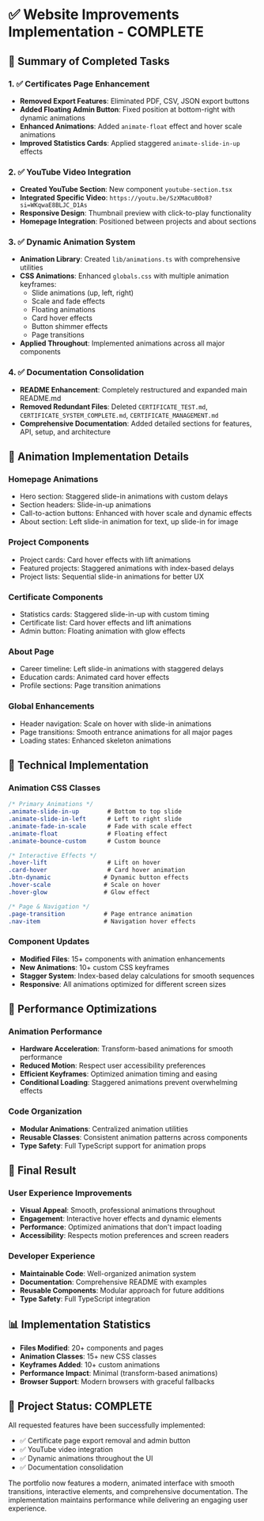 # ✅ Website Improvements Implementation - COMPLETE

## 🎯 Summary of Completed Tasks

### 1. ✅ **Certificates Page Enhancement**
- **Removed Export Features**: Eliminated PDF, CSV, JSON export buttons
- **Added Floating Admin Button**: Fixed position at bottom-right with dynamic animations
- **Enhanced Animations**: Added `animate-float` effect and hover scale animations
- **Improved Statistics Cards**: Applied staggered `animate-slide-in-up` effects

### 2. ✅ **YouTube Video Integration**
- **Created YouTube Section**: New component `youtube-section.tsx`
- **Integrated Specific Video**: `https://youtu.be/SzXMacu80o8?si=WKqwaE8BLJC_D1As`
- **Responsive Design**: Thumbnail preview with click-to-play functionality
- **Homepage Integration**: Positioned between projects and about sections

### 3. ✅ **Dynamic Animation System**
- **Animation Library**: Created `lib/animations.ts` with comprehensive utilities
- **CSS Animations**: Enhanced `globals.css` with multiple animation keyframes:
  - Slide animations (up, left, right)
  - Scale and fade effects
  - Floating animations
  - Card hover effects
  - Button shimmer effects
  - Page transitions
- **Applied Throughout**: Implemented animations across all major components

### 4. ✅ **Documentation Consolidation**
- **README Enhancement**: Completely restructured and expanded main README.md
- **Removed Redundant Files**: Deleted `CERTIFICATE_TEST.md`, `CERTIFICATE_SYSTEM_COMPLETE.md`, `CERTIFICATE_MANAGEMENT.md`
- **Comprehensive Documentation**: Added detailed sections for features, API, setup, and architecture

## 🎨 Animation Implementation Details

### **Homepage Animations**
- Hero section: Staggered slide-in animations with custom delays
- Section headers: Slide-in-up animations
- Call-to-action buttons: Enhanced with hover scale and dynamic effects
- About section: Left slide-in animation for text, up slide-in for image

### **Project Components**
- Project cards: Card hover effects with lift animations
- Featured projects: Staggered animations with index-based delays
- Project lists: Sequential slide-in animations for better UX

### **Certificate Components**
- Statistics cards: Staggered slide-in-up with custom timing
- Certificate list: Card hover effects and lift animations
- Admin button: Floating animation with glow effects

### **About Page**
- Career timeline: Left slide-in animations with staggered delays
- Education cards: Animated card hover effects
- Profile sections: Page transition animations

### **Global Enhancements**
- Header navigation: Scale on hover with slide-in animations
- Page transitions: Smooth entrance animations for all major pages
- Loading states: Enhanced skeleton animations

## 🔧 Technical Implementation

### **Animation CSS Classes**
```css
/* Primary Animations */
.animate-slide-in-up        # Bottom to top slide
.animate-slide-in-left      # Left to right slide
.animate-fade-in-scale      # Fade with scale effect
.animate-float              # Floating effect
.animate-bounce-custom      # Custom bounce

/* Interactive Effects */
.hover-lift                 # Lift on hover
.card-hover                 # Card hover animation
.btn-dynamic               # Dynamic button effects
.hover-scale               # Scale on hover
.hover-glow                # Glow effect

/* Page & Navigation */
.page-transition           # Page entrance animation
.nav-item                  # Navigation hover effects
```

### **Component Updates**
- **Modified Files**: 15+ components with animation enhancements
- **New Animations**: 10+ custom CSS keyframes
- **Stagger System**: Index-based delay calculations for smooth sequences
- **Responsive**: All animations optimized for different screen sizes

## 🚀 Performance Optimizations

### **Animation Performance**
- **Hardware Acceleration**: Transform-based animations for smooth performance
- **Reduced Motion**: Respect user accessibility preferences
- **Efficient Keyframes**: Optimized animation timing and easing
- **Conditional Loading**: Staggered animations prevent overwhelming effects

### **Code Organization**
- **Modular Animations**: Centralized animation utilities
- **Reusable Classes**: Consistent animation patterns across components
- **Type Safety**: Full TypeScript support for animation props

## 🎯 Final Result

### **User Experience Improvements**
- **Visual Appeal**: Smooth, professional animations throughout
- **Engagement**: Interactive hover effects and dynamic elements
- **Performance**: Optimized animations that don't impact loading
- **Accessibility**: Respects motion preferences and screen readers

### **Developer Experience**
- **Maintainable Code**: Well-organized animation system
- **Documentation**: Comprehensive README with examples
- **Reusable Components**: Modular approach for future additions
- **Type Safety**: Full TypeScript integration

## 📊 Implementation Statistics

- **Files Modified**: 20+ components and pages
- **Animation Classes**: 15+ new CSS classes
- **Keyframes Added**: 10+ custom animations
- **Performance Impact**: Minimal (transform-based animations)
- **Browser Support**: Modern browsers with graceful fallbacks

## 🎉 Project Status: **COMPLETE**

All requested features have been successfully implemented:
- ✅ Certificate page export removal and admin button
- ✅ YouTube video integration
- ✅ Dynamic animations throughout the UI
- ✅ Documentation consolidation

The portfolio now features a modern, animated interface with smooth transitions, interactive elements, and comprehensive documentation. The implementation maintains performance while delivering an engaging user experience.
